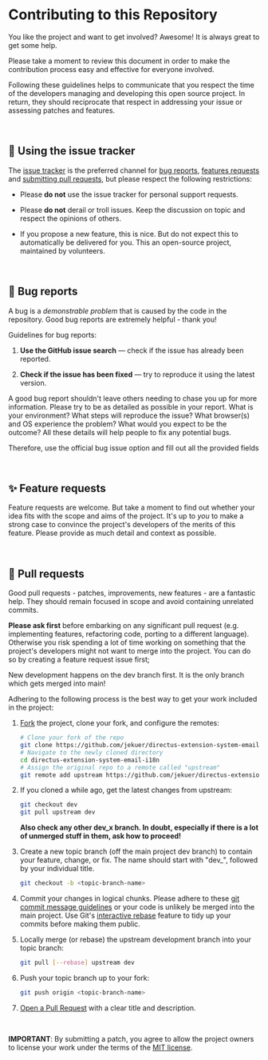 # Contributing to this Repository

You like the project and want to get involved?
Awesome! It is always great to get some help.

Please take a moment to review this document in order to make the contribution process easy and effective for everyone involved.

Following these guidelines helps to communicate that you respect the time of the developers managing and developing this open source project.
In return, they should reciprocate that respect in addressing your issue or assessing patches and features.

<br />

## 📄 Using the issue tracker

The [issue tracker](https://github.com/jekuer/directus-extension-system-email-i18n/issues) is the preferred channel for [bug reports](#bugs), [features requests](#features) and [submitting pull requests](#pull-requests), but please respect the following restrictions:

- Please **do not** use the issue tracker for personal support requests.

- Please **do not** derail or troll issues. Keep the discussion on topic and respect the opinions of others.

- If you propose a new feature, this is nice. But do not expect this to automatically be delivered for you. This an open-source project, maintained by volunteers.

<br />

<a name="bugs"></a>

## 🐞 Bug reports

A bug is a _demonstrable problem_ that is caused by the code in the repository.
Good bug reports are extremely helpful - thank you!

Guidelines for bug reports:

1.  **Use the GitHub issue search** — check if the issue has already been reported.

2.  **Check if the issue has been fixed** — try to reproduce it using the latest version.

A good bug report shouldn't leave others needing to chase you up for more information.
Please try to be as detailed as possible in your report. What is your environment? What steps will reproduce the issue? What browser(s) and OS experience the problem? What would you expect to be the outcome?
All these details will help people to fix any potential bugs.

Therefore, use the official bug issue option and fill out all the provided fields

<br />

<a name="features"></a>

## ✨ Feature requests

Feature requests are welcome. But take a moment to find out whether your idea fits with the scope and aims of the project.
It's up to _you_ to make a strong case to convince the project's developers of the merits of this feature.
Please provide as much detail and context as possible.

<br />

<a name="pull-requests"></a>

## 🧰 Pull requests

Good pull requests - patches, improvements, new features - are a fantastic help.
They should remain focused in scope and avoid containing unrelated commits.

**Please ask first** before embarking on any significant pull request (e.g. implementing features, refactoring code, porting to a different language).
Otherwise you risk spending a lot of time working on something that the project's developers might not want to merge into the project.
You can do so by creating a feature request issue first;

New development happens on the dev branch first. It is the only branch which gets merged into main!

Adhering to the following process is the best way to get your work included in the project:

1.  [Fork](https://help.github.com/articles/fork-a-repo/) the project, clone your fork, and configure the remotes:

    ```bash
    # Clone your fork of the repo
    git clone https://github.com/jekuer/directus-extension-system-email-i18n.git
    # Navigate to the newly cloned directory
    cd directus-extension-system-email-i18n
    # Assign the original repo to a remote called "upstream"
    git remote add upstream https://github.com/jekuer/directus-extension-system-email-i18n.git
    ```

2.  If you cloned a while ago, get the latest changes from upstream:

    ```bash
    git checkout dev
    git pull upstream dev
    ```

    **Also check any other dev_x branch. In doubt, especially if there is a lot of unmerged stuff in them, ask how to proceed!**

3.  Create a new topic branch (off the main project dev branch) to contain your feature, change, or fix. The name should start with "dev\_", followed by your individual title.

    ```bash
    git checkout -b <topic-branch-name>
    ```

4.  Commit your changes in logical chunks. Please adhere to these [git commit message guidelines](https://tbaggery.com/2008/04/19/a-note-about-git-commit-messages.html) or your code is unlikely be merged into the main project.
    Use Git's [interactive rebase](https://help.github.com/articles/about-git-rebase/) feature to tidy up your commits before making them public.

5.  Locally merge (or rebase) the upstream development branch into your topic branch:

    ```bash
    git pull [--rebase] upstream dev
    ```

6.  Push your topic branch up to your fork:

    ```bash
    git push origin <topic-branch-name>
    ```

7.  [Open a Pull Request](https://help.github.com/articles/using-pull-requests/) with a clear title and description.

<br />

**IMPORTANT**: By submitting a patch, you agree to allow the project owners to license your work under the terms of the [MIT license](../LICENSE.txt).
